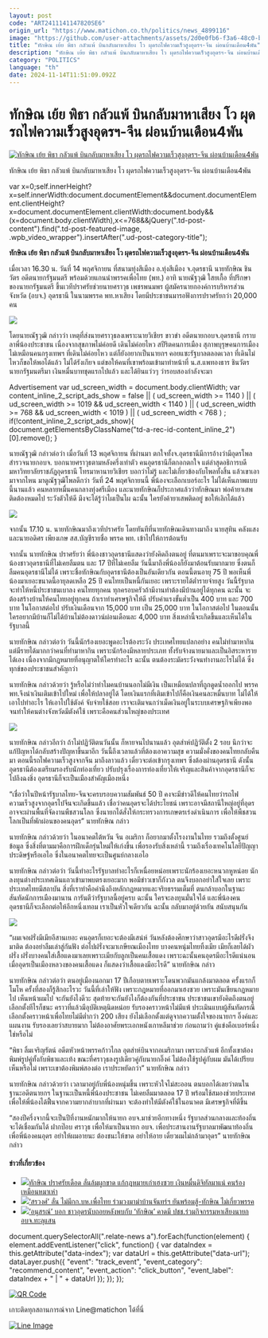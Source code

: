 ```yaml
---
layout: post
code: "ART2411141147820SE6"
origin_url: "https://www.matichon.co.th/politics/news_4899116"
image: "https://github.com/user-attachments/assets/2d0e0fb6-f3a6-48c0-b067-5fe4df0e6296"
title: "ทักษิณ เย้ย พิธา กลัวแพ้ บินกลับมาหาเสียง โว ผุดรถไฟความเร็วสูงอุดรฯ-จีน ผ่อนบ้านเดือน4พัน"
description: "ทักษิณ เย้ย พิธา กลัวแพ้ บินกลับมาหาเสียง โว ผุดรถไฟความเร็วสูงอุดรฯ-จีน ผ่อนบ้านเดือน4พัน"
category: "POLITICS"
language: "th"
date: 2024-11-14T11:51:09.092Z
---
```


# ทักษิณ เย้ย พิธา กลัวแพ้ บินกลับมาหาเสียง โว ผุดรถไฟความเร็วสูงอุดรฯ-จีน ผ่อนบ้านเดือน4พัน

[![ทักษิณ เย้ย พิธา กลัวแพ้ บินกลับมาหาเสียง โว ผุดรถไฟความเร็วสูงอุดรฯ-จีน ผ่อนบ้านเดือน4พัน](https://www.matichon.co.th/wp-content/uploads/2024/11/122-3.jpg "122")](https://www.matichon.co.th/wp-content/uploads/2024/11/122-3.jpg)

ทักษิณ เย้ย พิธา กลัวแพ้ บินกลับมาหาเสียง โว ผุดรถไฟความเร็วสูงอุดรฯ-จีน ผ่อนบ้านเดือน4พัน

var x=0;self.innerHeight?x=self.innerWidth:document.documentElement&&document.documentElement.clientHeight?x=document.documentElement.clientWidth:document.body&&(x=document.body.clientWidth),x<=768&&jQuery(".td-post-content").find(".td-post-featured-image, .wpb\_video\_wrapper").insertAfter(".ud-post-category-title");

**ทักษิณ เย้ย พิธา กลัวแพ้ บินกลับมาหาเสียง โว ผุดรถไฟความเร็วสูงอุดรฯ-จีน ผ่อนบ้านเดือน4พัน**

เมื่อเวลา 16.30 น. วันที่ 14 พฤศจิกายน ที่สนามทุ่งสีเมือง อ.ทุ่งสีเมือง จ.อุดรธานี นายทักษิณ ชินวัตร อดีตนายกรัฐมนตรี พร้อมด้วยแกนนำพรรคเพื่อไทย (พท.) อาทิ นายณัฐวุฒิ ใสยเกื้อ ที่ปรึกษาของนายกรัฐมนตรี ขึ้นเวทีปราศรัยช่วยนายศราวุธ เพชรพนมพร ผู้สมัครนายกองค์การบริหารส่วนจังหวัด (อบจ.) อุดรธานี ในนามพรรค พท.หาเสียง โดยมีประชาชนมารอฟังการปราศรัยกว่า 20,000 คน

![](https://www.matichon.co.th/wp-content/uploads/2024/11/S__25674089.jpg)

โดยนายณัฐวุฒิ กล่าวว่า เหตุที่ส่งนายศราวุธลงเพราะนายวิเชียร ขาวขำ อดีตนายกอบจ.อุดรธานี กราบลาพี่น้องประชาชน เนื่องจากสุขภาพไม่ค่อยดี เดินไม่ค่อยไหว สปีริตคนการเมือง สุภาพบุรุษคนการเมือง ไม่เหมือนคนกรุงเทพฯ ที่เดินไม่ค่อยไหว แต่ก็ยังอยากเป็นนายกฯ คอยแซะรัฐบาลตลอดเวลา ที่เดินไม่ไหวก็ขอให้พอได้แล้ว ไม่ได้รังเกียจ แต่ขอให้คนที่เขาพร้อมเข้ามาทำหน้าที่ น.ส.แพทองธาร ชินวัตร นายกรัฐมนตรีมา เงินหมื่นบาทชุดแรกไปแล้ว และได้ยินแว่วๆ ว่ารอบสองกำลังจะมา

Advertisement var ud\_screen\_width = document.body.clientWidth; var content\_inline\_2\_script\_ads\_show = false || ( ud\_screen\_width >= 1140 ) || ( ud\_screen\_width >= 1019 && ud\_screen\_width < 1140 ) || ( ud\_screen\_width >= 768 && ud\_screen\_width < 1019 ) || ( ud\_screen\_width < 768 ) ; if(!content\_inline\_2\_script\_ads\_show){ document.getElementsByClassName("td-a-rec-id-content\_inline\_2")\[0\].remove(); }

นายณัฐวุฒิ กล่าวต่อว่า เมื่อวันที่ 13 พฤศจิกายน ที่ผ่านมา ตกใจทั้งจ.อุดรธานีมีการอ้างว่ามีอุดรโพล สำรวจนายกอบจ. บอกนายศราวุธตามหลังครึ่งเท่าตัว คนอุดรธานีก็ตกอกตกใจ แต่ล่าสุดอธิการบดีมหาวิทยาลัยราชภัฎอุดรธานี โทรมาหานายวิเชียร บอกว่าไม่รู้ และไม่เกี่ยวข้องกับโพลทั้งสิ้น แล้วเขาเอามาจากไหน มาดูณัฐวุฒิโพลดีกว่า วันที่ 24 พฤศจิกายนนี้ พี่น้องจะเลือกเบอร์อะไร ไม่ได้เห็นภาพแบบนี้นานแล้ว คนหลายหมื่นคนกลางทุ่งศรีเมือง และนายทักษิณก็ประกาศแล้วว่าทักษิณมา พ่อค้ายาเสพติดต้องหมดไป ระวังตัวให้ดี มึงจะได้รู้ว่าไผเป็นไผ ฉะนั้น ใครยังค้ายาเสพติดอยู่ ขอให้เลิกได้แล้ว

![](https://www.matichon.co.th/wp-content/uploads/2024/11/S__25674007.jpg)

จากนั้น 17.10 น. นายทักษิณมาถึงเวทีปราศรัย โดยทันทีที่นายทักษิณเดินทางมาถึง นายสุทิน คลังแสง และนายอดิศร เพียงเกษ สส.บัญชีรายชื่อ พรรค พท. เข้าไปให้การต้อนรับ

จากนั้น นายทักษิณ ปราศรัยว่า พี่น้องชาวอุดรธานีแสดงว่ายังคิดถึงตนอยู่ ที่ตนมาเพราะจะมาขอบคุณพี่น้องชาวอุดรธานีที่ไม่เคยลืมตน และ 17 ปีที่ไม่เคยลืม วันนี้มาถึงพี่น้องก็ยังมาต้อนรับมากมาย ซึ่งตนก็ลืมคนอุดรธานีไม่ได้ เพราะชื่อทักษิณกับอุดรธานีต้องเป็นอันเดียวกัน ตอนนี้ตนอายุ 75 ปี พอเห็นพี่น้องมาเยอะขนาดนี้อายุลดเหลือ 25 ปี คนไทยเป็นหนี้กันเยอะ เพราะรายได้ต่ำรายจ่ายสูง วันนี้รัฐบาลจะทำให้หนี้ประชาชนเบาลง คนไทยทุกคน ทุกครอบครัวถ้ามีงานทำต้องมีบ้านอยู่ได้ทุกคน ฉะนั้น จะต้องสร้างบ้านให้คนไทยอยู่ทุกคน ถ้าเราทำเศรษฐกิจให้ดี ปรับค่าแรงขั้นต่ำเป็น 400 บาท และ 700 บาท ในโอกาสต่อไป ปรับเงินเดือนจาก 15,000 บาท เป็น 25,000 บาท ในโอกาสต่อไป ในตอนนั้น ใครอยากมีบ้านก็ไม่ได้บ้านไม่ต้องดาวน์ผ่อนเดือนละ 4,000 บาท สิ่งเหล่านี้จะเกิดขึ้นและเห็นได้ในรัฐบาลนี้

นายทักษิณ กล่าวต่อว่า วันนี้นักร้องเยอะพูดอะไรต้องระวัง ประเทศไทยแปลกอย่าง คนไม่ทำมาหากิน แต่มีรายได้มากกว่าคนที่ทำมาหากิน เพราะนักร้องมีหลายประเภท ทั้งรับจ้างนายมาและเป็นอิสระหารายได้เอง เนื่องจากมีกฎหมายที่อนุญาตให้ใครทำอะไร ฉะนั้น ตนต้องระมัดระวังจนทำงานอะไรไม่ได้ ซึ่งทุกข์ของประชาชนสำคัญกว่า

นายทักษิณ กล่าวด้วยว่า รู้หรือไม่ว่าทำไมคนบ้านนอกไม่มีเงิน เป็นเหมือนปลาที่ถูกดูดน้ำออกไป พรรค พท.จึงนำเงินเติมเข้าไปใหม่ เพื่อให้ปลาอยู่ได้ โดยเงินแรกที่เติมเข้าไปก็คือเงินคนละหมื่นบาท ไม่ได้ให้เอาไปทำอะไร ให้เอาไปใช้ตังค์ จับจ่ายใช้สอย เราจะเติมจนกว่าเม็ดเงินอยู่ในระบบเศรษฐกิจเพียงพอ จนทำให้คนต่างจังหวัดมีตังค์ใช้ เพราะคือคนส่วนใหญ่ของประเทศ

![](https://www.matichon.co.th/wp-content/uploads/2024/11/S__25674076.jpg)

นายทักษิณ กล่าวอีกว่า ถ้าไม่ปฏิวัติตนวันนั้น ก็หายจนไปนานแล้ว อุตส่าห์ปฏิวัติตั้ง 2 รอบ นึกว่าจะแก้ปัญหาได้กลับสร้างปัญหาขึ้นมาอีก วันนี้ถึงเวลาแล้วที่ต้องเอาความสุข ความมั่งคั่งของคนไทยกลับคืนมา ตอนนี้รถไฟความเร็วสูงจากจีน มาถึงลาวแล้ว เดี๋ยวจะต่อเข้ากรุงเทพฯ ซึ่งต้องผ่านอุดรธานี ดังนั้น อุดรธานีต้องเตรียมรองรับนักท่องเที่ยว ปรับปรุงเรื่องการท่องเที่ยวให้เจริญและสินค้าจากอุดรธานีก็จะไปถึงฉงชิ่ง อุดรธานีก็จะเป็นเมืองสำคัญเมืองหนึ่ง

“เชื่อว่าในปีหน้ารัฐบาลไทย-จีนจะครบรอบความสัมพันธ์ 50 ปี คงจะมีข่าวดีให้คนไทยว่ารถไฟความเร็วสูงจากอุดรไปจีนจะเกิดขึ้นแล้ว เชื่อว่าคนอุดรจะได้ประโยชน์ เพราะอาจมีสถานีใหญ่อยู่ที่อุดร อาจจะผ่านพื้นที่จัดงานพืชสวนโลก ซึ่งนายกได้สั่งให้กระทรวงการเกษตรเร่งดำเนินการ เพื่อให้พืชสวนโลกเป็นที่พักผ่อนของคนอุดร” นายทักษิณ กล่าว

นายทักษิณ กล่าวด้วยว่า ในอนาคตไต้หวัน จีน อเมริกา ก็อยากมาตั้งโรงงานในไทย รวมถึงตั้งศูนย์ข้อมูล ซึ่งสิ่งที่ตามมาคือการฝึกเด็กรุ่นใหม่ให้เก่งขึ้น เพื่อรองรับสิ่งเหล่านี้ รวมถึงเรื่องเทคโนโลยีปัญญาประดิษฐ์หรือเอไอ ซึ่งในอนาคตไทยจะเป็นศูนย์กลางเอไอ

นายทักษิณ กล่าวต่อว่า วันนี้ทำอะไรรัฐบาลทำอะไรก็เหนื่อยหน่อยเพราะนักร้องเยอะหนวกหูหน่อย นักลงทุนต่างประเทศเดินแถวเข้ามาพบตรงเยอะมาก พอมีข่าวเขาก็กังวล ตนจึงบอกอย่าใส่ใจเลย เพราะประเทศไทยมีสถาบัน สิ่งที่เราทำคือคำนึงถึงหลักกฏหมายและจริยธรรมเต็มที่ ตนกล้าบอกในฐานะสันทัดนักการเมืองมานาน การันตีว่ารัฐบาลนี้อยู่ครบ ฉะนั้น ใครจะลงทุนมั่นใจได้ และพี่น้องคนอุดรธานีก็จะเลือกต่อให้อีกหนึ่งเทอม เราเป็นหัวใจเดียวกัน ฉะนั้น กลับมาอยู่ด้วยกัน สนับสนุนกัน

![](https://www.matichon.co.th/wp-content/uploads/2024/11/S__25674004.jpg)

“ผมเจอฝรั่งมีเมียอีสานเยอะ คนอุดรก็เยอะจะต้องมีเสน่ห์ วันหลังต้องศึกษาว่าสาวอุดรมีอะไรดีฝรั่งจึงมาติด ต้องอย่าลืมเล่าสู่กันฟัง ต่อไปฝรั่งจะมาเกษียณเมืองไทย บางคนหนุ่มไทยทิ้งเมีย เมียก็เลยได้ผัวฝรั่ง ฝรั่งบางคนใส่เสื้อแดงมาเลยเพราะเมียกับลูกเป็นคนเสื้อแดง เพราะฉะนั้นคนอุดรมีอะไรดีแน่นอน เมื่ออุดรเป็นเมืองหลวงของคนเสื้อแดง ก็แสดงว่าเสื้อแดงมีอะไรดี” นายทักษิณ กล่าว

นายทักษิณ กล่าวต่อว่า ตนอยู่เมืองนอกมา 17 ปีเกือบตายเพราะโดนพวกมันแกล้งมาตลอด ครั้งแรกก็โมโห ครั้งที่สองก็รู้สึกอะไรวะ วันนี้ที่เล่าให้ฟัง เพราะกฎหมายที่ออกมาเฮงซวย เพราะมันเขียนกฏหมายไป เห็นหน้าผมไป จะกันยังไงดีวะ สุดท้ายจะกันยังไงก็ต้องกันที่ประชาชน ประชาชนเขายังคิดถึงตนอยู่ เลือกตั้งทีไรก็ชนะ คราวที่แล้วมีอุบัติเหตุนิดหน่อย รับรองคราวหน้าไม่มีแพ้ ประเมินแบบผู้สันทัดกรณีเลือกตั้งคราวหน้าเพื่อไทยไม่มีต่ำกว่า 200 เสียง ยังไม่เลือกตั้งแต่ดูจากความตั้งใจของนายกฯ อิ๊งค์และแผนงาน รับรองเลยว่าสบายมาก ไม่ต้องอาศัยพระเอกหนังเกาหลีมาช่วย ก่อนถามว่า คู่แข่งคือเบอร์หนึ่งใช่หรือไม่

“พิธา ลิ้มเจริญรัตน์ อดีตหัวหน้าพรรคก้าวไกล อุตส่าห์บินจากอเมริกามา เพราะกลัวแพ้ อีกทั้งเขาต้องพิมพ์รูปคู่ทั้งกับพิธาและเท้ง ขณะที่ศราวุธลงรูปเดียวคู่กับนายกอิ๊งค์ ไม่ต้องใช้รูปคู่กับผม มันได้เปรียบเห็นหรือไม่ เพราะเขาต้องพิมพ์สองต่อ เราประหยัดกว่า” นายทักษิณ กล่าว

นายทักษิณ กล่าวด้วยว่า เวลามาอยู่กับพี่น้องหนุ่มขึ้น เพราะหัวใจไม่สะออน ตนบอกได้เลยว่าตนในฐานะอดีตนายกฯ ในฐานะเป็นหนี้พี่น้องประชาชน ไม่เคยลืมมาตลอด 17 ปี พร้อมใช้สมองช่วยประเทศเพื่อให้พี่น้องได้ฟื้นจากความยากลำบากที่ผ่านมา จะต้องทำให้มีตังค์ใช้ในอนาคต มีเศรษฐกิจที่ดีขึ้น

“สองปีครึ่งจากนี้จะเป็นปีที่งานหนักมากให้นายก อบจ.มาช่วยอีกทางหนึ่ง รัฐบาลส่วนกลางและท้องถิ่นจะได้เชื่อมกันได้ ฝากป๊อบ ศราวุธ เพื่อให้มาเป็นนายก อบจ. เพื่อประสานงานรัฐบาลมาพัฒนาท้องถิ่นเพื่อพี่น้องคนอุดร อย่าให้ผมอายนะ ต้องชนะให้ขาด อย่าให้อาย เดี๋ยวผมไม่กล้ามาอุดร” นายทักษิณ กล่าว

#### ข่าวที่เกี่ยวข้อง

*   [![](https://www.matichon.co.th/wp-content/uploads/2024/11/119-2.jpg)ทักษิณ ปราศรัยเดือด ลั่นล้มผูกขาด แก้กฎหมายเก่าเฮงซวย เงินหมื่นดิจิทัลมาแน่ คนร้องเหมือนหมาเห่า](https://www.matichon.co.th/politics/news_4897901)
*   [![](https://www.matichon.co.th/wp-content/uploads/2024/11/sor728.jpg)‘สรวงศ์’ ลั่น ไม่มีกก.บห.เพื่อไทย ร่วมวงมาม่าบ้านจันทร์ฯ ยันพร้อมสู้-ทักษิณ ไม่เกี่ยวพรรค](https://www.matichon.co.th/politics/news_4894240)
*   [![](https://www.matichon.co.th/wp-content/uploads/2024/11/728-113.jpg)‘อนุสรณ์’ บอก ชาวอุดรนับถอยหลังพบกับ ‘ทักษิณ’ คาดมี ปชช.ร่วมกิจกรรมหาเสียงนายกอบจ.ทะลุแสน](https://www.matichon.co.th/politics/news_4891054)

document.querySelectorAll(".relate-news a").forEach(function(element) { element.addEventListener("click", function() { var dataIndex = this.getAttribute("data-index"); var dataUrl = this.getAttribute("data-url"); dataLayer.push({ "event": "track\_event", "event\_category": "recommend\_content", "event\_action": "click\_button", "event\_label": dataIndex + " | " + dataUrl }); }); });

[![QR Code](https://www.matichon.co.th/wp-content/uploads/2023/07/wob1371z.jpg)](https://lin.ee/ht0nDxX)

เกาะติดทุกสถานการณ์จาก Line@matichon ได้ที่นี่

[![Line Image](https://www.matichon.co.th/wp-content/uploads/2023/07/th.png)](https://lin.ee/ht0nDxX)